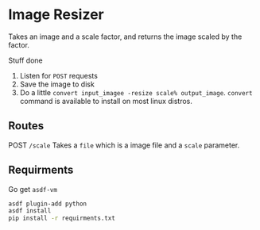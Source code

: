 # Image Resizer

Takes an image and a scale factor, and returns the image scaled by the factor. 


Stuff done 
1. Listen for `POST` requests
2. Save the image to disk
3. Do a little `convert input_imagee -resize scale% output_image`. `convert` command is available to install on most linux distros.


## Routes
POST `/scale`
Takes a `file` which is a image file and a `scale` parameter.

## Requirments 

Go get `asdf-vm`

```bash
asdf plugin-add python
asdf install
pip install -r requirments.txt
```
